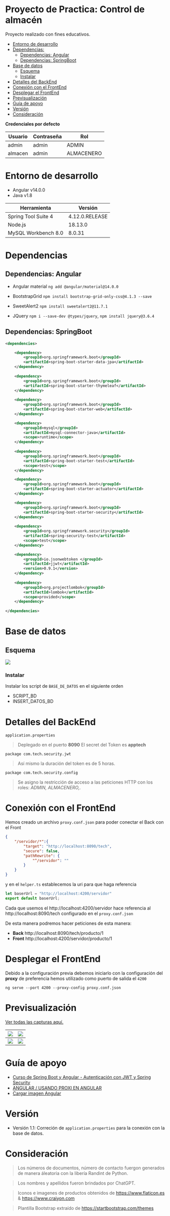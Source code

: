 # Proyecto de Practica: Control de almacén

Proyecto realizado con fines educativos.

* [Entorno de desarrollo](#entorno-de-desarrollo)
* [Dependencias:](#dependencias)
    - [Dependencias: Angular](#dependencias-angular)
    - [Dependencias: SpringBoot](#dependencias-springboot)
* [Base de datos](#base-de-datos)
    - [Esquema](#esquema)
    - [Instalar](#instalar)
* [Detalles del BackEnd](#detalles-del-backend)
* [Conexión con el FrontEnd](#conexión-con-el-frontend)
* [Desplegar el FrontEnd](#desplegar-el-frontend)
* [Previsualización](#previsualización)
* [Guía de apoyo](#guía-de-apoyo)
* [Versión](#versión)
* [Consideración](#consideración)



**Credenciales por defecto**

| Usuario | Contraseña | Rol |
| ------------ | ------------ | ------------ | 
| admin | admin | ADMIN |
| almacen | admin | ALMACENERO |


# Entorno de desarrollo

- Angular v14.0.0
- Java v1.8

| Herramienta | Versión |
| ------------ | ------------ | 
|  Spring Tool Suite 4  | 4.12.0.RELEASE |
| Node.js  | 18.13.0 |
| MySQL Workbench 8.0 | 8.0.31 |

# Dependencias

## Dependencias: Angular 

- Angular material `ng add @angular/material@14.0.0`

- BootstrapGrid `npm install bootstrap-grid-only-css@4.1.3 --save`

- SweetAlert2 `npm install sweetalert2@11.7.1`

- JQuery `npm i --save-dev @types/jquery`, `npm install jquery@3.6.4`

## Dependencias: SpringBoot 

```xml
<dependencies>

	<dependency>
		<groupId>org.springframework.boot</groupId>
		<artifactId>spring-boot-starter-data-jpa</artifactId>
	</dependency>
	
	<dependency>
		<groupId>org.springframework.boot</groupId>
		<artifactId>spring-boot-starter-thymeleaf</artifactId>
	</dependency>
	
	<dependency>
		<groupId>org.springframework.boot</groupId>
		<artifactId>spring-boot-starter-web</artifactId>
	</dependency>

	<dependency>
		<groupId>mysql</groupId>
		<artifactId>mysql-connector-java</artifactId>
		<scope>runtime</scope>
	</dependency>
	
	<dependency>
		<groupId>org.springframework.boot</groupId>
		<artifactId>spring-boot-starter-test</artifactId>
		<scope>test</scope>
	</dependency>

	<dependency>
		<groupId>org.springframework.boot</groupId>
		<artifactId>spring-boot-starter-actuator</artifactId>
	</dependency>

	<dependency>
		<groupId>org.springframework.boot</groupId>
		<artifactId>spring-boot-starter-security</artifactId>
	</dependency>
	
	<dependency>
		<groupId>org.springframework.security</groupId>
		<artifactId>spring-security-test</artifactId>
		<scope>test</scope>
	</dependency>

	<dependency>
		<groupId>io.jsonwebtoken </groupId>
		<artifactId>jjwt</artifactId>
		<version>0.9.1</version>
	</dependency>
	
	<dependency>
		<groupId>org.projectlombok</groupId>
		<artifactId>lombok</artifactId>
		<scope>provided</scope>
	</dependency>
		
</dependencies>
```

# Base de datos

## Esquema

![](https://i.postimg.cc/BJTSKNw4/123.png)

### Instalar

Instalar los script de `BASE_DE_DATOS` en el siguiente orden

* SCRIPT_BD
* INSERT_DATOS_BD

# Detalles del BackEnd

`application.properties`
> Deplegado en el puerto **8090** 
> El secret del Token es **apptech** 

`package com.tech.security.jwt`
>  Así mismo la duración del token es de 5 horas.

`package com.tech.security.config`
>  Se asigno la restricción de acceso a las peticiones HTTP con los roles: *ADMIN, ALMACENERO,.*




# Conexión con el FrontEnd

Hemos creado un archivo `proxy.conf.json` para poder conectar el Back con el Front

```json
{
    "/servidor/*":{
        "target": "http://localhost:8090/tech",
        "secure": false,
        "pathRewrite": {
            "^/servidor": ""
        }
    }
}
```

y en el `helper.ts` establecemos la uri para que haga referencia

```javascript
let baserUrl = "http://localhost:4200/servidor"
export default baserUrl;
```

Cada que usemos el http://localhost:4200/servidor hace referencia al http://localhost:8090/tech configurado en el `proxy.conf.json`

De esta manera podremos hacer peticiones de esta manera:

- **Back** http://localhost:8090/tech/producto/1
- **Front** http://localhost:4200/servidor/producto/1

# Desplegar el FrontEnd

Debido a la configuración previa debemos iniciarlo con la configuración del **proxy** de preferencia hemos utilizado como puerto de salida el `4200`

```
ng serve --port 4200 --proxy-config proxy.conf.json
```


# Previsualización

[Ver todas las capturas aquí.](https://drive.google.com/drive/folders/1ZjVXW_y7Jijf0SfIvomn-EefsM-ijfZZ?usp=sharing "Ver todas las capturas aquí.")


| ![](https://i.postimg.cc/r8KfqzDv/Captura-de-pantalla-43.png)  | ![](https://i.postimg.cc/z8FtjsmP/Captura-de-pantalla-35.png)  |
| ------------ | ------------ |
| ![](https://i.postimg.cc/s3fn0Tsf/Captura-de-pantalla-41.png)  | ![](https://i.postimg.cc/RvPPrwZ7/Captura-de-pantalla-38.png)  |

# Guía de apoyo

- [Curso de Spring Boot y Angular - Autenticación con JWT y Spring Security](https://youtu.be/RWT7sZvgbeY?si=mDe9-sGn8r5wl5_T "")
- [ANGULAR / USANDO PROXI EN ANGULAR](https://youtu.be/47VR0YA9zJ4 "")
- [Cargar imagen Angular](https://es.stackoverflow.com/questions/168364/cargar-imagen-angular "")


# Versión

* Versión 1.1: Correción de `application.properties` para la conexión con la base de datos.

# Consideración

> Los números de documentos, número de contacto fuergon generados de manera áleatoria con la libería Randint de Python. 

> Los nombres y apellidos fueron brindados por ChatGPT. 

> Iconos e imagenes de productos obtenidos de https://www.flaticon.es & https://www.craiyon.com

> Plantilla Bootstrap extraído de https://startbootstrap.com/themes
